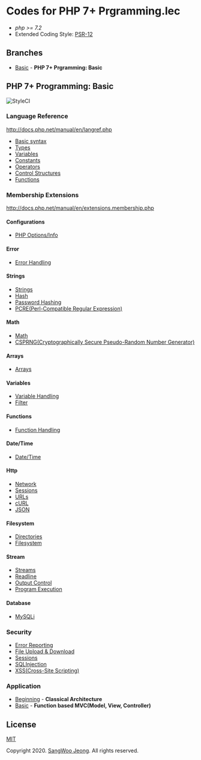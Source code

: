 # Codes for PHP 7+ Prgramming.lec

* *php >= 7.2*
* Extended Coding Style: [PSR-12](https://www.php-fig.org/psr/psr-12/)

## Branches

* [Basic](https://github.com/pronist/phplec/tree/basic) - **PHP 7+ Prgramming: Basic**

## PHP 7+ Programming: Basic

<p>
    <img src="https://github.styleci.io/repos/231129705/shield?branch=basic" alt="StyleCI">
</p>

### Language Reference

<http://docs.php.net/manual/en/langref.php>

* [Basic syntax](https://github.com/pronist/phplec/tree/basic/lang/BasicSyntax)
* [Types](https://github.com/pronist/phplec/tree/basic/lang/Types)
* [Variables](https://github.com/pronist/phplec/tree/basic/lang/Variables)
* [Constants](https://github.com/pronist/phplec/tree/basic/lang/Constants)
* [Operators](https://github.com/pronist/phplec/tree/basic/lang/Operators)
* [Control Structures](https://github.com/pronist/phplec/tree/basic/lang/ControlStructures)
* [Functions](https://github.com/pronist/phplec/tree/basic/lang/Functions)

### Membership Extensions

<http://docs.php.net/manual/en/extensions.membership.php>

#### Configurations

* [PHP Options/Info](https://github.com/pronist/phplec/tree/basic/functions/Configurations)

#### Error

* [Error Handling](https://github.com/pronist/phplec/tree/basic/functions/Error)

#### Strings

* [Strings](https://github.com/pronist/phplec/tree/basic/functions/Strings)
* [Hash](https://github.com/pronist/phplec/tree/basic/functions/Hash)
* [Password Hashing](https://github.com/pronist/phplec/tree/basic/functions/PasswordHashing)
* [PCRE(Perl-Compatible Regular Expression)](https://github.com/pronist/phplec/tree/basic/functions/PCRE)

#### Math

* [Math](https://github.com/pronist/phplec/tree/basic/functions/Math)
* [CSPRNG(Cryptographically Secure Pseudo-Random Number Generator)](https://github.com/pronist/phplec/tree/basic/functions/CSPRNG)

#### Arrays

* [Arrays](https://github.com/pronist/phplec/tree/basic/functions/Arrays)

#### Variables

* [Variable Handling](https://github.com/pronist/phplec/tree/basic/functions/Variables)
* [Filter](https://github.com/pronist/phplec/tree/basic/functions/Filter)

#### Functions

* [Function Handling](https://github.com/pronist/phplec/tree/basic/functions/Functions)

#### Date/Time

* [Date/Time](https://github.com/pronist/phplec/tree/basic/functions/Date)

#### Http

* [Network](https://github.com/pronist/phplec/tree/basic/functions/Network)
* [Sessions](https://github.com/pronist/phplec/tree/basic/functions/Sessions)
* [URLs](https://github.com/pronist/phplec/tree/basic/functions/URLs)
* [cURL](https://github.com/pronist/phplec/tree/basic/functions/cURL)
* [JSON](https://github.com/pronist/phplec/tree/basic/functions/JSON)

#### Filesystem

* [Directories](https://github.com/pronist/phplec/tree/basic/functions/Directories)
* [Filesystem](https://github.com/pronist/phplec/tree/basic/functions/Filesystem)

#### Stream

* [Streams](https://github.com/pronist/phplec/tree/basic/functions/Streams)
* [Readline](https://github.com/pronist/phplec/tree/basic/functions/Readline)
* [Output Control](https://github.com/pronist/phplec/tree/basic/functions/OutputControl)
* [Program Execution](https://github.com/pronist/phplec/tree/basic/functions/ProgramExecution)

#### Database

* [MySQLi](https://github.com/pronist/phplec/tree/basic/functions/MySQLi)

### Security

* [Error Reporting](https://github.com/pronist/phplec/tree/basic/security/ErrorReporting)
* [File Upload & Download](https://github.com/pronist/phplec/tree/basic/security/File)
* [Sessions](https://github.com/pronist/phplec/tree/basic/security/Sessions)
* [SQLInjection](https://github.com/pronist/phplec/tree/basic/security/SQLInjection)
* [XSS(Cross-Site Scripting)](https://github.com/pronist/phplec/tree/basic/security/XSS)

### Application

* [Beginning](https://github.com/pronist/phpblog/tree/beginning) - **Classical Architecture**
* [Basic](https://github.com/pronist/phpblog/tree/basic) - **Function based MVC(Model, View, Controller)**

## License

[MIT](https://github.com/pronist/phplec/blob/basic/LICENSE)

Copyright 2020. [SangWoo Jeong](https://github.com/pronist). All rights reserved.
